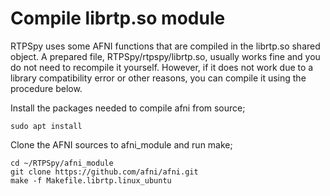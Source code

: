 # Compile librtp.so module
RTPSpy uses some AFNI functions that are compiled in the librtp.so shared object. A prepared file, RTPSpy/rtpspy/librtp.so, usually works fine and you do not need to recompile it yourself.
However, if it does not work due to a library compatibility error or other reasons, you can compile it using the procedure below.

Install the packages needed to compile afni from source;
```
sudo apt install 
```

Clone the AFNI sources to afni_module and run make;
```
cd ~/RTPSpy/afni_module
git clone https://github.com/afni/afni.git
make -f Makefile.librtp.linux_ubuntu
```
